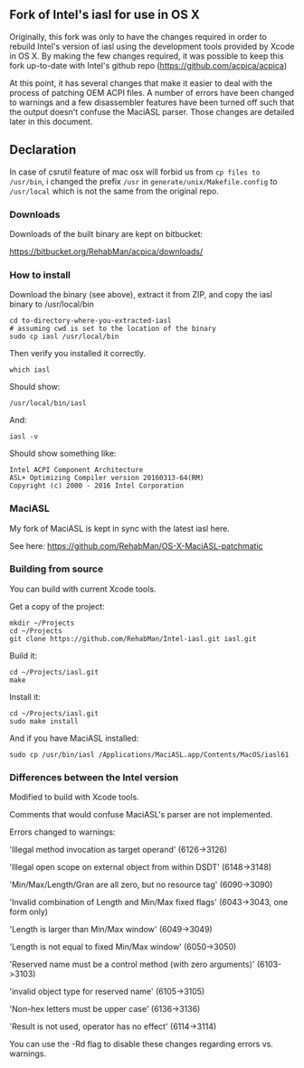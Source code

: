 ## Fork of Intel's iasl for use in OS X

Originally, this fork was only to have the changes required in order to rebuild Intel's version of iasl using the development tools provided by Xcode in OS X.  By making the few changes required, it was possible to keep this fork up-to-date with Intel's github repo (https://github.com/acpica/acpica)

At this point, it has several changes that make it easier to deal with the process of patching OEM ACPI files.  A number of errors have been changed to warnings and a few disassembler features have been turned off such that the output doesn't confuse the MaciASL parser.  Those changes are detailed later in this document.

## Declaration
In case of csrutil feature of mac osx will forbid us from `cp files to /usr/bin`, i changed the
prefix `/usr` in `generate/unix/Makefile.config` to `/usr/local` which is not the same from the original repo.

### Downloads

Downloads of the built binary are kept on bitbucket:

https://bitbucket.org/RehabMan/acpica/downloads/


### How to install


Download the binary (see above), extract it from ZIP, and copy the iasl binary to /usr/local/bin

```
cd to-directory-where-you-extracted-iasl
# assuming cwd is set to the location of the binary
sudo cp iasl /usr/local/bin
```

Then verify you installed it correctly.

```
which iasl
```

Should show:
```
/usr/local/bin/iasl
```

And:
```
iasl -v
```

Should show something like:
```
Intel ACPI Component Architecture
ASL+ Optimizing Compiler version 20160313-64(RM)
Copyright (c) 2000 - 2016 Intel Corporation

```


### MaciASL

My fork of MaciASL is kept in sync with the latest iasl here.

See here: https://github.com/RehabMan/OS-X-MaciASL-patchmatic


### Building from source

You can build with current Xcode tools.

Get a copy of the project:
```
mkdir ~/Projects
cd ~/Projects
git clone https://github.com/RehabMan/Intel-iasl.git iasl.git
```

Build it:
```
cd ~/Projects/iasl.git
make
```

Install it:
```
cd ~/Projects/iasl.git
sudo make install
```

And if you have MaciASL installed:
```
sudo cp /usr/bin/iasl /Applications/MaciASL.app/Contents/MacOS/iasl61
```


### Differences between the Intel version

Modified to build with Xcode tools.

Comments that would confuse MaciASL's parser are not implemented.

Errors changed to warnings:

'Illegal method invocation as target operand' (6126->3126)

'Illegal open scope on external object from within DSDT' (6148->3148)

'Min/Max/Length/Gran are all zero, but no resource tag' (6090->3090)

'Invalid combination of Length and Min/Max fixed flags' (6043->3043, one form only)

'Length is larger than Min/Max window' (6049->3049)

'Length is not equal to fixed Min/Max window' (6050->3050)

'Reserved name must be a control method (with zero arguments)' (6103->3103)

'invalid object type for reserved name' (6105->3105)

'Non-hex letters must be upper case' (6136->3136)

'Result is not used, operator has no effect' (6114->3114)


You can use the -Rd flag to disable these changes regarding errors vs. warnings.
